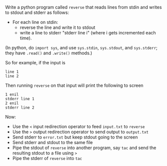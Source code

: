 Write a python program called `reverse` that reads lines from stdin
and writes to stdout and stderr as follows:

- For each line on stdin:
  - reverse the line and write it to stdout
  - write a line to stderr "stderr line i" (where i gets incremented each time).

(In python, do `import sys`, and use `sys.stdin`, `sys.stdout`,
and `sys.stderr`; they have `.read()` and `.write()` methods.)

So for example, if the input is

```
line 1
line 2
```

Then running `reverse` on that input will print the following to screen

```
1 enil
stderr line 1
2 enil
stderr line 2
```


Now:

- Use the `<` input redirection operator to feed `input.txt` to `reverse`
- Use the `>` output redirection operator to send output to `output.txt`
- Send stderr to `error.txt` but keep stdout going to the screen
- Send stderr and stdout to the same file
- Pipe the stdout of `reverse` into another program, say `tac` and send the resulting stdout to a file using `>`
- Pipe the stderr of `reverse` into `tac`
